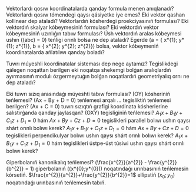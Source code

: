 Vektorlardı qosıw koordinatalarda qanday formula menen anıqlanadı?
Vektorlardı qosıw tómendegi qaysı qásiyetke iye emes?
Eki vektor qashan kollinear dep ataladı?
Vektorlardıń kósherdegi proekciyasınıń formulası?
Eki vektordıń skalyar kóbeymesiniń formulası?
Eki vektordıń vektor kóbeymesiniń uzınlıǵın tabıw formulası?
Úsh vektordıń aralas kóbeymesi ushın \((abc) = 0\) teńligi orınlı bolsa ne dep ataladı?
Egerde \(a = \{ x*{1}; y*{1}; z*{1}\}, b = \{ x*{2}; y*{2}; z*{2}\}\) bolsa, vektor kóbeymeniń koordinatalarda ańlatılıwı qanday boladı?

Tuwrı múyeshli koordinatalar sisteması dep nege aytamız?
Tegislikdegi qálegen noqattan berilgen eki noqatqa shekemgi bolǵan aralıqlardıń ayırmasınıń modulı ózgermeytuǵın bolǵan noqatlardıń geometriyalıq ornı ne dep ataladı?

Eki tuwrı sızıq arasındaǵı múyeshti tabıw formulası?
\(OY\) kósheriniń teńlemesi?
\(Ax + By + D = 0\) teńlemesi arqalı ... tegisliktiń teńlemesi berilgen?
\(Ax + C = 0\) tuwrı sızıqtıń grafigi koordinata kósherlerine salıstırǵanda qanday jaylasqan?
\(OXY\) tegisliginiń teńlemesi?
$A_{1}x+B_{1}y+C_{1}z+D_{1}=0$ hám $Ax+By+Cz+D=0$ tegislikleri parallel bolıwı ushın qaysı shárt orınlı bolıwı kerek?
$A_{1}x+B_{1}y+C_{1}z+D_{1}=0$ hám $Ax+By+Cz+D=0$ tegislikleri perpendikulyar bolıwı ushın qaysı shárt orınlı bolıwı kerek?
$A_{1}x+B_{1}y+C_{1}z+D_{1}=0$ hám tegislikleri ústpe-úst túsiwi ushın qaysı shárt orınlı bolıwı kerek?

Giperbolanıń kanonikalıq teńlemesi?
\(\frac{x^{2}}{a^{2}} - \frac{y^{2}}{b^{2}} = 1\) giperbolanıń \((x*{0};y*{0})\) noqatındaǵı urınbasınıń teńlemesin kórsetiń.
$\frac{x^{2}}{a^{2}}+\frac{y^{2}}{b^{2}}=1$ ellipstiń $(x_{0};y_{0})$ noqatındaǵı urınbasınıń teńlemesin tabıń.
